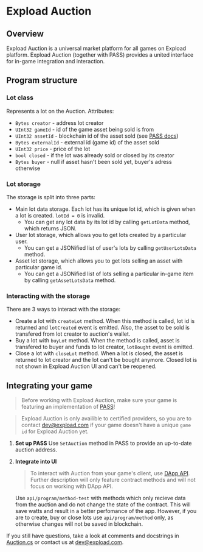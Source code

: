 # Expload Auction
## Overview
Expload Auction is a universal market platform for all games on Expload platform. Expload Auction (together with PASS) provides a united interface for in-game integration and interaction.

## Program structure
### Lot class
Represents a lot on the Auction. Attributes:
- `Bytes creator` - address lot creator
- `UInt32 gameId` - id of the game asset being sold is from
- `UInt32 assetId` - blockchain id of the asset sold (see [PASS docs](../PASS/README.md))
- `Bytes externalId` - external id (game id) of the asset sold
- `UInt32 price` - price of the lot
- `bool closed` - if the lot was already sold or closed by its creator
- `Bytes buyer` - null if asset hasn't been sold yet, buyer's adress otherwise

### Lot storage
The storage is split into three parts:
- Main lot data storage. Each lot has its unique lot id, which is given when a lot is created. `lotId = 0` is invalid.
    - You can get any lot data by its lot id by calling `getLotData` method, which returns JSON.
- User lot storage, which allows you to get lots created by a particular user. 
    - You can get a JSONified list of user's lots by calling `getUserLotsData` method.
- Asset lot storage, which allows you to get lots selling an asset with particular game id.
    - You can get a JSONified list of lots selling a particular in-game item by calling `getAssetLotsData` method.

### Interacting with the storage
There are 3 ways to interact with the storage:
- Create a lot with `createLot` method. When this method is called, lot id is returned and `lotCreated` event is emitted. Also, the asset to be sold is transfered from lot creator to auction's wallet.
- Buy a lot with `buyLot` method. When the method is called, asset is transfered to buyer and funds to lot creator, `lotBought` event is emitted.
- Close a lot with `closeLot` method. When a lot is closed, the asset is returned to lot creator and the lot can't be bought anymore. Closed lot is not shown in Expload Auction UI and can't be reopened.

## Integrating your game
> Before working with Expload Auction, make sure your game is featuring an implementation of [PASS](../PASS/README.md)!

> Expload Auction is only availible to certified providers, so you are to contact dev@expload.com if your game doesn't have a unique `game id` for Expload Auction yet.

1. **Set up PASS**
Use `SetAuction` method in PASS to provide an up-to-date auction address.
2. **Integrate into UI**
    > To interact with Auction from your game's client, use [DApp API](https://expload.com/developers/documentation/pravda/integration/dapp-api/). Further description will only feature contract methods and will not focus on working with DApp API.

    Use `api/program/method-test` with methods which only recieve data from the auction and do not change the state of the contract. This will save watts and result in a better perfomance of the app. However, if you are to create, buy or close lots use `api/program/method` only, as otherwise changes will not be saved in blockchain.

If you still have questions, take a look at comments and docstrings in [Auction.cs](Auction.cs) or contact us at dev@expload.com.